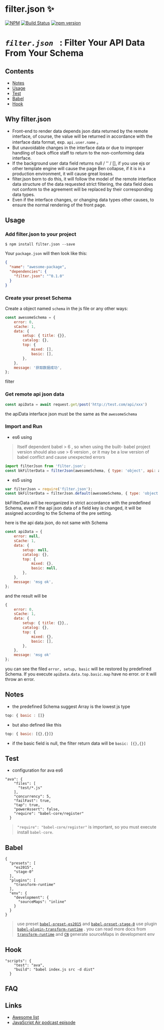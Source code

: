 # filter.json :sparkles:

[![NPM](https://nodei.co/npm/filter.json.png)](https://nodei.co/npm/filter.json/)
[![Build Status](https://secure.travis-ci.org/noodleswww/filter.json.png)](https://travis-ci.org/noodleswww/filter.json)
[![npm version](https://badge.fury.io/js/filter.json.png)](https://badge.fury.io/js/filter.json)

# *`filter.json `* :	**Filter Your API Data From Your Schema**


## Contents

- [Notes](#notes)
- [Usage](#usage)
- [Test](#test)
- [Babel](#babel)
- [Hook](#hook)



## Why filter.json
* Front-end to render data depends json data returned by the remote interface, of course, the value will be returned in accordance with the interface data format, exp. `api.user.name` 。
* But unavoidable changes in the interface data or due to improper handling of back office staff to return to the non-conforming data interface.
* If the background user data field returns null / '' / [], if you use ejs or other template engine will cause the page Ben collapse, if it is in a production environment, it will cause great losses.
* filter.json born to do this, it will follow the model of the remote interface data structure of the data requested strict filtering, the data field does not conform to the agreement will be replaced by their corresponding data types.
* Even if the interface changes, or changing data types other causes, to ensure the normal rendering of the front page.


## Usage
### Add filter.json to your project

```console
$ npm install filter.json --save
```

Your `package.json` will then look like this:

```json
{
  "name": "awesome-package",
  "dependencies": {
    "filter.json": "^0.1.0"
  }
}
```

### Create your preset Schema

Create a object named `schema` in the js file or any other ways:

```js
const awesomeSchema = {
	error: 0,
	sCache: 1,
	data: {
		setup: { title: {}},
		catalog: {},
		top: {
			mixed: [],
			basic: [],
		},
	},
	message: '获取数据成功',
};
```

filter

### Get remote api json data

```js
const apiData = await request.get/post('http://test.com/api/xxx')
```

the apiData interface json must be the same as the `awesomeSchema`

### Import and Run
* es6 using 

> Itself dependent babel > 6 , so when using the built- babel project version should also use > 6 version , or it may be a low version of babel conflict and cause unexpected errors

```js
import filterJson from 'filter.json';
const bkFilterData = filterJson(awesomeSchema, { type: 'object', api: apiData, schema: awesomeSchema });
```

* es5 using

```js
var filterJson = require('filter.json');
const bkFilterData = filterJson.default(awesomeSchema, { type: 'object', api: apiData, schema: awesomeSchema });
```

bkFilterData will be reorganized in strict accordance with the predefined Schema, even if the api json data of a field key is changed,
it will be assigned according to the Schema of the pre setting.

here is the api data json, do not same with Schema

```js
const apiData = {
	error: null,
	sCache: 1,
	data: {
		setup: null,
		catalog: {},
		top: {
			mixed: {},
			basic: null,
		},
	},
	message: 'msg ok',
};
````
and the result will be

```js
{
    error: 0,
    sCache: 1,
    data: {
	    setup: { title: {}},,
	    catalog: {},
	    top: {
		    mixed: {},
		    basic: [],
	    },
    },
    message: 'msg ok'
};
````

you can see the filed `error, setup, basic` will be restored by predefined Schema.
If you execute `apiData.data.top.basic.map` have no error. or it will throw an error.



## Notes
* the predefined Schema suggest Array is the lowest js type
```js
top: { basic : []}
````
* but also defined like this
```js
top: { basic: [{},{}]}
```
* if the basic field is null, the filter return data will be `basic: [{},{}]`



## Test

* configuration for ava es6
```
"ava": {
    "files": [
      "test/*.js"
    ],
    "concurrency": 5,
    "failFast": true,
    "tap": true,
    "powerAssert": false,
    "require": "babel-core/register"
  }
```
> `"require": "babel-core/register"` is important, so you must execute install `babel-core`.



## Babel

```
{
  "presets": [
	"es2015",
	"stage-0"
  ],
  "plugins": [
	"transform-runtime"
  ],
  "env": {
	"development": {
	  "sourceMaps": "inline"
	}
  }
}
```
> use preset [`babel-preset-es2015`](https://babeljs.io/docs/plugins/preset-es2015/) and [`babel-preset-stage-0`](https://babeljs.io/docs/plugins/babel-preset-stage-0/)
> use plugin [`babel-plugin-transform-runtime`](https://github.com/babel/babel/tree/master/packages/babel-plugin-transform-runtime) . you can read more docs from [`transform-runtime`](https://babeljs.io/docs/plugins/transform-runtime/) and [`CN`](https://www.zfanw.com/blog/babel-6.html#babel-runtime) 
> generate sourceMaps in development env



## Hook

```
"scripts": {
    "test": "ava",
    "build": "babel index.js src -d dist"
  }
```




## FAQ



## Links

- [Awesome list](https://github.com/avajs/awesome-ava)
- [JavaScript Air podcast episode](http://jsair.io/ava)
